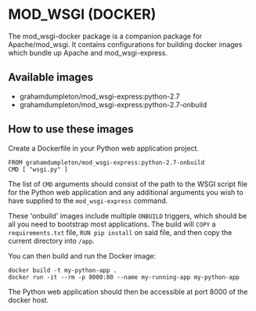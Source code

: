 # MOD_WSGI (DOCKER)

The mod_wsgi-docker package is a companion package for Apache/mod_wsgi. It
contains configurations for building docker images which bundle up Apache
and mod_wsgi-express.

## Available images

  * grahamdumpleton/mod_wsgi-express:python-2.7
  * grahamdumpleton/mod_wsgi-express:python-2.7-onbuild

## How to use these images

Create a Dockerfile in your Python web application project.

```
FROM grahamdumpleton/mod_wsgi-express:python-2.7-onbuild
CMD [ "wsgi.py" ]
```

The list of ``CMD`` arguments should consist of the path to the WSGI script
file for the Python web application and any additional arguments you wish
to have supplied to the ``mod_wsgi-express`` command.

These 'onbuild' images include multiple ``ONBUILD`` triggers, which should
be all you need to bootstrap most applications. The build will ``COPY`` a
``requirements.txt`` file, ``RUN pip install`` on said file, and then copy
the current directory into ``/app``.

You can then build and run the Docker image:

```
docker build -t my-python-app .
docker run -it --rm -p 8000:80 --name my-running-app my-python-app
```

The Python web application should then be accessible at port 8000 of the
docker host.
